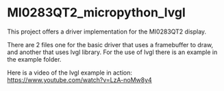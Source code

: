 # MI0283QT2_micropython_lvgl

This project offers a driver implementation for the MI0283QT2 display.

There are 2 files one for the basic driver that uses a framebuffer to draw, and another that uses lvgl library. For the use of lvgl there is 
an example in the example folder.

Here is a video of the lvgl example in action: https://www.youtube.com/watch?v=LzA-noMw8y4
